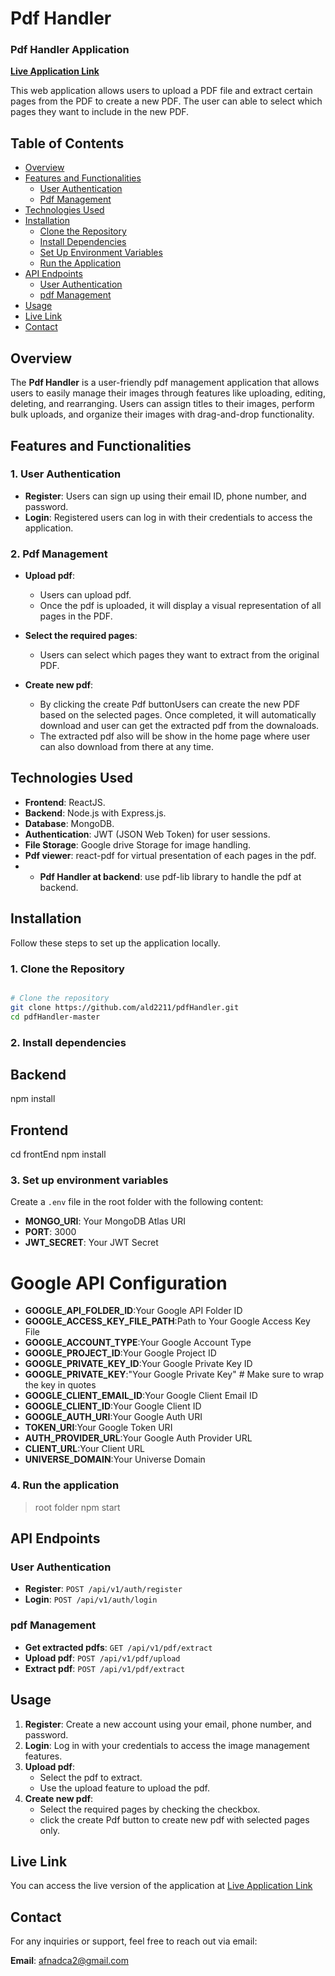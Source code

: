 # Pdf Handler

### Pdf Handler Application

[**Live Application Link**](https://pdfhandler.onrender.com/)

This web application allows users to upload a PDF
file and extract certain pages from the PDF to create a new PDF. The user
can able to select which pages they want to include in the new PDF.
## Table of Contents

- [Overview](#overview)
- [Features and Functionalities](#features-and-functionalities)
  - [User Authentication](#1-user-authentication)
  - [Pdf Management](#2-pdf-management)
- [Technologies Used](#technologies-used)
- [Installation](#installation)
  - [Clone the Repository](#1-clone-the-repository)
  - [Install Dependencies](#2-install-dependencies)
  - [Set Up Environment Variables](#3-set-up-environment-variables)
  - [Run the Application](#4-run-the-application)
- [API Endpoints](#api-endpoints)
  - [User Authentication](#user-authentication)
  - [pdf Management](#pdf-management)
- [Usage](#usage)
- [Live Link](#live-link)
- [Contact](#contact)

## Overview

The **Pdf Handler** is a user-friendly pdf management application that allows users to easily manage their images through features like uploading, editing, deleting, and rearranging. Users can assign titles to their images, perform bulk uploads, and organize their images with drag-and-drop functionality.

## Features and Functionalities

### 1. User Authentication

- **Register**: Users can sign up using their email ID, phone number, and password.
- **Login**: Registered users can log in with their credentials to access the application.

### 2. Pdf Management

- **Upload pdf**:
  - Users can upload pdf.
  - Once the pdf is uploaded, it will display a visual representation of all pages in the PDF.
  
- **Select the required pages**:
  - Users can select which pages they want to extract from the original PDF.

- **Create new pdf**:
  - By clicking the create Pdf buttonUsers can create the new PDF based on the selected pages. Once completed, it will automatically download and user can get the extracted pdf from the downaloads. 
  - The extracted pdf also will be show in the home page where user can also download from there at any time.

## Technologies Used

- **Frontend**: ReactJS.
- **Backend**: Node.js with Express.js.
- **Database**: MongoDB.
- **Authentication**: JWT (JSON Web Token) for user sessions.
- **File Storage**: Google drive Storage for image handling.
- **Pdf viewer**: react-pdf for virtual presentation of each pages in the pdf.
- - **Pdf Handler at backend**: use pdf-lib library to handle the pdf at backend.

## Installation

Follow these steps to set up the application locally.

### 1. Clone the Repository

```bash

# Clone the repository
git clone https://github.com/ald2211/pdfHandler.git
cd pdfHandler-master

```

### 2. Install dependencies

## Backend
npm install

## Frontend
cd frontEnd
npm install

### 3. Set up environment variables

Create a `.env` file in the root folder with the following content:

- **MONGO_URI**: Your MongoDB Atlas URI
- **PORT**: 3000
- **JWT_SECRET**: Your JWT Secret
# Google API Configuration
- **GOOGLE_API_FOLDER_ID**:Your Google API Folder ID
- **GOOGLE_ACCESS_KEY_FILE_PATH**:Path to Your Google Access Key File
- **GOOGLE_ACCOUNT_TYPE**:Your Google Account Type
- **GOOGLE_PROJECT_ID**:Your Google Project ID
- **GOOGLE_PRIVATE_KEY_ID**:Your Google Private Key ID
- **GOOGLE_PRIVATE_KEY**:"Your Google Private Key"  # Make sure to wrap the key in quotes
- **GOOGLE_CLIENT_EMAIL_ID**:Your Google Client Email ID
- **GOOGLE_CLIENT_ID**:Your Google Client ID
- **GOOGLE_AUTH_URI**:Your Google Auth URI
- **TOKEN_URI**:Your Google Token URI
- **AUTH_PROVIDER_URL**:Your Google Auth Provider URL
- **CLIENT_URL**:Your Client URL
- **UNIVERSE_DOMAIN**:Your Universe Domain


### 4. Run the application

>root folder
npm start

## API Endpoints

### User Authentication
- **Register**: `POST /api/v1/auth/register`
- **Login**: `POST /api/v1/auth/login`

### pdf Management
- **Get extracted pdfs**: `GET /api/v1/pdf/extract`
- **Upload pdf**: `POST /api/v1/pdf/upload`
- **Extract pdf**: `POST /api/v1/pdf/extract`


  
## Usage

1. **Register**: Create a new account using your email, phone number, and password.
2. **Login**: Log in with your credentials to access the image management features.
3. **Upload pdf**: 
   - Select the pdf to extract.
   - Use the  upload feature to upload the pdf.
4. **Create new pdf**:
   - Select the required pages by checking the checkbox.
   - click the create Pdf button to create new pdf with selected pages only.



## Live Link

You can access the live version of the application at [Live Application Link](https://pdfhandler.onrender.com/)


## Contact

For any inquiries or support, feel free to reach out via email:

**Email**: [afnadca2@gmail.com](mailto:afnadca2@gmail.com)

